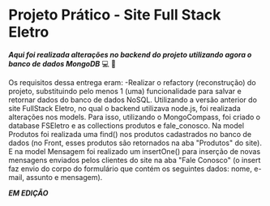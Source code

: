 # Projeto Prático - Site Full Stack Eletro


 
**_Aqui foi realizada alterações no backend do projeto utilizando agora o banco de dados MongoDB_** :computer: :rocket:

Os requisitos dessa entrega eram:
-Realizar o refactory (reconstrução) do projeto, substituindo pelo menos 1 (uma) funcionalidade para salvar e retornar dados do banco de dados NoSQL. Utilizando a versão anterior do site FullStack Eletro, no qual o backend utilizava node.js, foi realizada alterações nos models. Para isso, utilizando o MongoCompass, foi criado o database FSEletro e as collections produtos e fale_conosco. Na model Produtos foi realizada uma find() nos produtos cadastrados no banco de dados (no Front, esses produtos são retornados na aba "Produtos" do site). E na model Mensagem foi realizado um insertOne() para inserção de novas mensagens enviados pelos clientes do site na aba "Fale Conosco" (o insert faz envio do corpo do formulário que contém os seguintes dados: nome, e-mail, assunto e mensagem).


**_EM EDIÇÃO_** 




